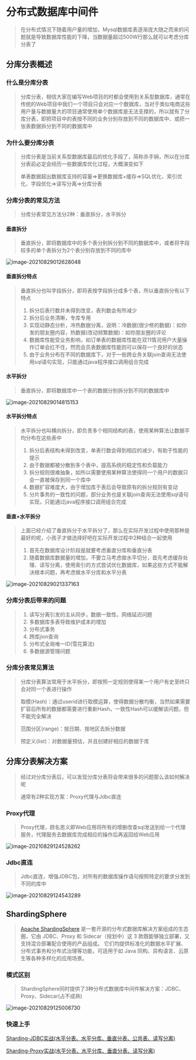 # 分布式数据库中间件

> 在分布式情况下随着用户量的增加，Mysql数据库表逐渐庞大随之而来的问题就是导致数据库性能的下降，当数据量超过500W行那么就可以考虑分库分表了

## 分库分表概述

### 什么是分库分表

> 分库分表，相信大家在编写Web项目的时都会使用到关系型数据库，通常在传统的Web项目中我们一个项目只会对应一个数据库，当对于类似电商这些用户量与数据量大的项目通常使用单个数据库是无法支撑的，所以就有了分库分表，即把项目中的表按不同的业务分别存放到不同的数据库中、或把一张表数据拆分到不同的数据库中

### 为什么要分库分表

> 分库分表是当前关系型数据库最后的优化手段了，简称杀手锏，所以在分库分表前必定会经历一些数据库优化过程，大概演变如下
>
> 单表数据超出数据库支持的容量=>更换数据库+缓存=>SQL优化、索引优化、字段优化=>读写分离=>分库分表

### 分库分表的常见方法

> 分库分表常见方法分2种：垂直拆分，水平拆分

#### 垂直拆分

> 垂直拆分，即将数据库中的多个表分别拆分到不同的数据库中，或者将字段较多的单个表拆分为2个表分别存放到不同的库中

![image-20210829012628048](./images/image-20210829012628048.png)

#### 垂直拆分特点

> 垂直拆分也叫字段拆分，即将表按字段拆分成多个表，所以垂直拆分有以下特点
>
> 1. 拆分后表行数并未得到改变，表列数会有所减少
> 2. 拆分后业务清晰，专库专用
> 3. 实现动静态分析，冷热数据分离，说明：冷数据(很少修的数据)：如你发的朋友圈内容，热数据(改动频繁数据)：如你朋友圈的评论
> 4. 数据库性能受业务影响，如订单表的数据库性能在双11情况用户大量操作订单会扛不住，然而会员表数据库性能则可以保存一个良好的状态
> 5. 由于业务分布在不同的数据库下，对于一些跨业务关联join查询无法使用sql语句实现，只能通过java程序接口调用组合完成

#### 水平拆分

> 垂直拆分，即将数据库中一个表的数据分别拆分到不同的数据库中

![image-20210829014815153](./images/image-20210829014815153.png)

#### 水平拆分特点

> 水平拆分也叫横向拆分，即负责多个相同结构的表，使用某种算法让数据平均分布在这些表中
>
> 1. 拆分后表结构未得到改变，单表行数会得到相应的减少，有助于性能的提示
> 2. 由于数据都被分散到多个表中，提高系统的稳定性和负载能力
> 3. 拆分规则很难抽象，如所以需要使用某种算法使得同一个用户的数据只会一直被保存到同一个库中
> 4. 数据扩容难度大，由于增加库于表后会导致原有的拆分规则有变动
> 5. 分片事务的一致性的问题，部分业务也是关联join查询无法使用sql语句实现，只能通过java程序接口调用组合完成

#### 垂直+水平拆分

> 上面已经介绍了垂直拆分于水平拆分了，那么在实际开发过程中使用那种是最好的呢，小孩子才做选择好吧在实际开发过程中2种结合一起使用
>
> 1. 首先在数据库设计阶段是就要考虑垂直分库和垂直分表
> 2. 随着数据库数据量的增加，不要立马考虑做水平切分，首先考虑缓存处理、读写分离，使用索引的方式尝试优化数据库，如果这些方式不能解决根本问题，再考虑做水平分库和水平分表

![image-20210829021337163](./images/image-20210829021152258.png)

### 分库分表后带来的问题

> 1. 读写分离引发的主从同步，数据一致性，网络延迟问题
> 2. 多数据库多表导致维护成本的增加
> 3. 分布式事务
> 4. 跨库jion查询
> 5. 分布式全局唯一ID(雪花算法)
> 6. 多数据源管理问题

### 分库分表常见算法

> 分库分表算法常用于水平拆分，即按照一定规则使得某一个用户有史至终只会对同一个表进行操作
>
> 取模(Hash)：通过userid进行取模运算，使得数据分散均衡，当然如果需要扩容后所有的数据都需要进行重新Hash，一致性Hash可以缓解该问题，但不能完全解决
>
> 范围分区(range)：按日期、按地区去拆分数据
>
> 预定义(list)：对数据量预估，并且创建好相应的数据于库

## 分库分表解决方案

> 经过对分库分表后，可以发现分库分表将会带来很多的问题那么该如何解决呢
>
> 通常有2种实现方案：Proxy代理与Jdbc直连

### Proxy代理

> Proxy代理，顾名思义即Web应用将所有的增删改查sql发送到给一个代理服务，代理服务去数据库完成相应的操作后再返回给Web应用

![image-20210829124528262](./images/image-20210829124528262.png)

### Jdbc直连

> Jdbc直连，增强JDBC包，对所有的数据库操作语句按照特定的要求分发到不同的库中

![image-20210829124543289](./images/image-20210829124543289.png)

## ShardingSphere

> [Apache ShardingSphere](https://shardingsphere.apache.org/index_zh.html) 是一套开源的分布式数据库解决方案组成的生态圈，它由 JDBC、Proxy 和 Sidecar（规划中）这 3 款既能够独立部署，又支持混合部署配合使用的产品组成。 它们均提供标准化的数据水平扩展、分布式事务和分布式治理等功能，可适用于如 Java 同构、异构语言、云原生等各种多样化的应用场景。

### 模式区别

> ShardingSphere同时提供了3种分布式数据库中间件解决方案：JDBC、Proxy、Sidecar(占不成熟)

![image-20210829125008730](./images/image-20210829125008730.png)

### 快速上手

[Sharding-JDBC实战(水平分表、水平分库、垂直分表、公共表、读写分离)](https://blog.csdn.net/weixin_44642403/article/details/119988003?spm=1001.2014.3001.5501)

[Sharding-Proxy实战(水平分表、水平分库、垂直分表、读写分离)](https://blog.csdn.net/weixin_44642403/article/details/119988065?spm=1001.2014.3001.5501)